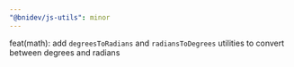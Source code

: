 ```yaml
---
"@bnidev/js-utils": minor
---
```


feat(math): add `degreesToRadians` and `radiansToDegrees` utilities to convert between degrees and radians
